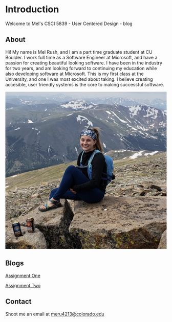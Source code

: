 # Introduction

Welcome to Mel's CSCI 5839 - User Centered Design - blog

## About

Hi! My name is Mel Rush, and I am a part time graduate student at CU Boulder. I work full time as a Software Engineer at Microsoft, and have a passion for creating beautiful looking software. I have been in the industry for two years, and am looking forward to continuing my education while also developing software at Microsoft. This is my first class at the University, and one I was most excited about taking. I believe creating accesible, user friendly systems is the core to making successful software.

![Mel](Imgs/melrush.png)

## Blogs

[Assignment One](https://github.com/melonrush13/csci5839/blob/master/blog/assignment1.md)

[Assignment Two](https://github.com/melonrush13/csci5839/blob/master/blog/assignment2.md)

## Contact

Shoot me an email at meru4213@colorado.edu
